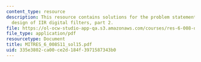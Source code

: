 ```yaml
---
content_type: resource
description: This resource contains solutions for the problem statements related to
  design of IIR digital filters, part 2.
file: https://ol-ocw-studio-app-qa.s3.amazonaws.com/courses/res-6-008-digital-signal-processing-spring-2011/335e3802ca00ce2d184f3971587343b0_MITRES_6_008S11_sol15.pdf
file_type: application/pdf
resourcetype: Document
title: MITRES_6_008S11_sol15.pdf
uid: 335e3802-ca00-ce2d-184f-3971587343b0
---
```

